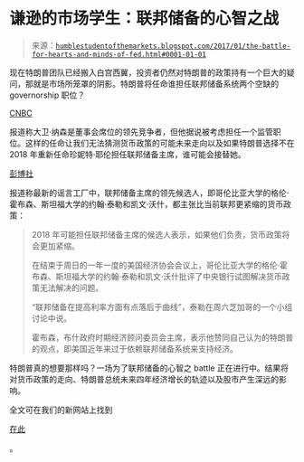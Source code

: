 <!--yml

分类：未分类

日期：2024-05-18 02:57:38

-->

# 谦逊的市场学生：联邦储备的心智之战

> 来源：[`humblestudentofthemarkets.blogspot.com/2017/01/the-battle-for-hearts-and-minds-of-fed.html#0001-01-01`](https://humblestudentofthemarkets.blogspot.com/2017/01/the-battle-for-hearts-and-minds-of-fed.html#0001-01-01)

现在特朗普团队已经搬入白宫西翼，投资者仍然对特朗普的政策持有一个巨大的疑问，那就是市场所笼罩的阴影。特朗普将任命谁担任联邦储备系统两个空缺的 governorship 职位？

[CNBC](http://www.cnbc.com/2017/01/19/reuters-america-nason-former-treasury-official-being-vetted-for-fed-role-sources.html)

报道称大卫·纳森是董事会席位的领先竞争者，但他据说被考虑担任一个监管职位。这样的任命让我们无法猜测货币政策的可能未来走向以及如果特朗普选择不在 2018 年重新任命珍妮特·耶伦担任联邦储备主席，谁可能会接替她。

[彭博社](https://www.bloomberg.com/news/articles/2017-01-08/potential-fed-chairs-suggest-they-would-pursue-tighter-policy)

报道称最新的谣言工厂中，联邦储备主席的领先候选人，即哥伦比亚大学的格伦·霍布森、斯坦福大学的约翰·泰勒和凯文·沃什，都主张比当前联邦更紧缩的货币政策：

> 2018 年可能担任联邦储备主席的候选人表示，如果他们负责，货币政策将会更加紧缩。
> 
> 在结束于周日的一年一度的美国经济协会会议上，哥伦比亚大学的格伦·霍布森、斯坦福大学的约翰·泰勒和凯文·沃什批评了中央银行试图解决货币政策无法解决的问题。
> 
> “联邦储备在提高利率方面有点落后于曲线”，泰勒在周六芝加哥的一个小组讨论中说。
> 
> 霍布森，布什政府时期经济顾问委员会主席，表示他赞同自己认为的特朗普的观点，即美国近年来过于依赖联邦储备系统来支持经济。

特朗普真的想要那样吗？一场为了联邦储备的心智之 battle 正在进行中。结果将对货币政策的走向、特朗普总统未来四年经济增长的轨迹以及股市产生深远的影响。

全文可在我们的新网站上找到

[在此](https://humblestudentofthemarkets.com/2017/01/24/battle-hearts-minds-fed/)

。
